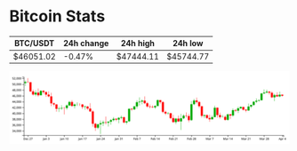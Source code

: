 # Bitcoin Stats

BTC/USDT|24h change|24h high|24h low|
|---|---|---|---|
|$46051.02|-0.47%|$47444.11|$45744.77|

<img src="./chart.svg">
